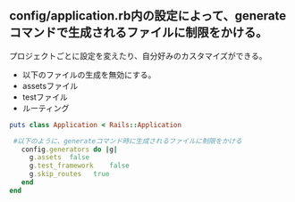 ## config/application.rb内の設定によって、generate コマンドで生成されるファイルに制限をかける。

プロジェクトごとに設定を変えたり、自分好みのカスタマイズができる。

- 以下のファイルの生成を無効にする。
 - assetsファイル
 - testファイル
 - ルーティング

```config/application.rb
puts class Application < Rails::Application

 #以下のように、generateコマンド時に生成されるファイルに制限をかける
   config.generators do |g|
     g.assets  false
     g.test_framework    false
     g.skip_routes   true
   end
end
```
